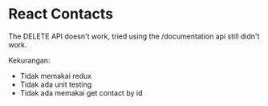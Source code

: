 # React Contacts

The DELETE API doesn't work, tried using the /documentation api still didn't work.

Kekurangan:
- Tidak memakai redux
- Tidak ada unit testing
- Tidak ada memakai get contact by id
